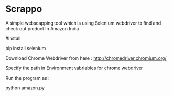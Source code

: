 # Scrappo
A simple webscapping tool which is using Selenium webdriver to find and check out product in Amazon India

#Install

pip install selenium

Download Chrome Webdriver from here : http://chromedriver.chromium.org/

Specify the path in Environment vabriables for chrome webdriver 

Run the program as : 

python amazon.py
